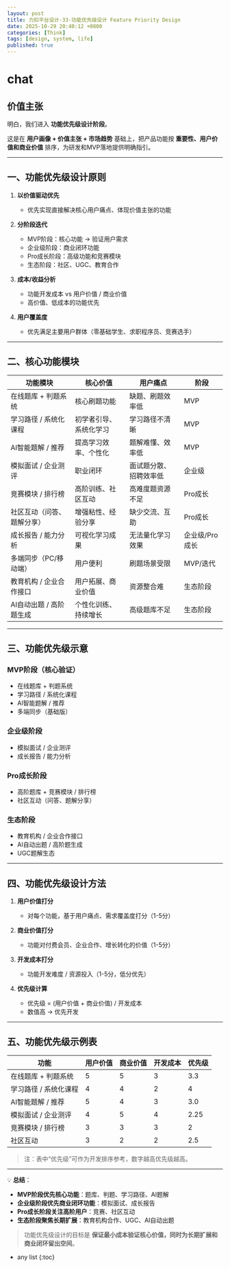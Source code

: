 ```yaml
---
layout: post
title: 力扣平台设计-33-功能优先级设计 Feature Priority Design
date: 2025-10-29 20:40:12 +0800
categories: [Think]
tags: [design, system, life]
published: true
---
```



# chat

## 价值主张

明白，我们进入 **功能优先级设计阶段**。

这是在 **用户画像 + 价值主张 + 市场趋势** 基础上，把产品功能按 **重要性、用户价值和商业价值** 排序，为研发和MVP落地提供明确指引。

---

## **一、功能优先级设计原则**

1. **以价值驱动优先**

   * 优先实现直接解决核心用户痛点、体现价值主张的功能

2. **分阶段迭代**

   * MVP阶段：核心功能 → 验证用户需求
   * 企业级阶段：商业闭环功能
   * Pro成长阶段：高级功能和竞赛模块
   * 生态阶段：社区、UGC、教育合作

3. **成本/收益分析**

   * 功能开发成本 vs 用户价值 / 商业价值
   * 高价值、低成本的功能优先

4. **用户覆盖度**

   * 优先满足主要用户群体（零基础学生、求职程序员、竞赛选手）

---

## **二、核心功能模块**

| 功能模块           | 核心价值        | 用户痛点        | 阶段        |
| -------------- | ----------- | ----------- | --------- |
| 在线题库 + 判题系统    | 核心刷题功能      | 缺题、刷题效率低    | MVP       |
| 学习路径 / 系统化课程   | 初学者引导、系统化学习 | 学习路径不清晰     | MVP       |
| AI智能题解 / 推荐    | 提高学习效率、个性化  | 题解难懂、效率低    | MVP       |
| 模拟面试 / 企业测评    | 职业闭环        | 面试题分散、招聘效率低 | 企业级       |
| 竞赛模块 / 排行榜     | 高阶训练、社区互动   | 高难度题资源不足    | Pro成长     |
| 社区互动（问答、题解分享）  | 增强粘性、经验分享   | 缺少交流、互助     | Pro成长     |
| 成长报告 / 能力分析    | 可视化学习成果     | 无法量化学习效果    | 企业级/Pro成长 |
| 多端同步（PC/移动端）   | 用户便利        | 刷题场景受限      | MVP/迭代    |
| 教育机构 / 企业合作接口  | 用户拓展、商业价值   | 资源整合难       | 生态阶段      |
| AI自动出题 / 高阶题生成 | 个性化训练、持续增长  | 高级题库不足      | 生态阶段      |

---

## **三、功能优先级示意**

### **MVP阶段（核心验证）**

* 在线题库 + 判题系统
* 学习路径 / 系统化课程
* AI智能题解 / 推荐
* 多端同步（基础版）

### **企业级阶段**

* 模拟面试 / 企业测评
* 成长报告 / 能力分析

### **Pro成长阶段**

* 高阶题库 + 竞赛模块 / 排行榜
* 社区互动（问答、题解分享）

### **生态阶段**

* 教育机构 / 企业合作接口
* AI自动出题 / 高阶题生成
* UGC题解生态

---

## **四、功能优先级设计方法**

1. **用户价值打分**

   * 对每个功能，基于用户痛点、需求覆盖度打分（1-5分）
2. **商业价值打分**

   * 功能对付费会员、企业合作、增长转化的价值（1-5分）
3. **开发成本打分**

   * 功能开发难度 / 资源投入（1-5分，低分优先）
4. **优先级计算**

   * 优先级 = (用户价值 + 商业价值) / 开发成本
   * 数值高 → 优先开发

---

## **五、功能优先级示例表**

| 功能           | 用户价值 | 商业价值 | 开发成本 | 优先级  |
| ------------ | ---- | ---- | ---- | ---- |
| 在线题库 + 判题系统  | 5    | 5    | 3    | 3.3  |
| 学习路径 / 系统化课程 | 4    | 4    | 2    | 4    |
| AI智能题解 / 推荐  | 5    | 4    | 3    | 3.0  |
| 模拟面试 / 企业测评  | 4    | 5    | 4    | 2.25 |
| 竞赛模块 / 排行榜   | 3    | 3    | 3    | 2    |
| 社区互动         | 3    | 2    | 2    | 2.5  |

> 注：表中“优先级”可作为开发排序参考，数字越高优先级越高。

---

💡 **总结**：

* **MVP阶段优先核心功能**：题库、判题、学习路径、AI题解
* **企业级阶段优先商业闭环功能**：模拟面试、成长报告
* **Pro成长阶段关注高阶用户**：竞赛、社区互动
* **生态阶段聚焦长期扩展**：教育机构合作、UGC、AI自动出题

> 功能优先级设计的目标是 **保证最小成本验证核心价值，同时为长期扩展和商业闭环留出空间**。

* any list
{:toc}